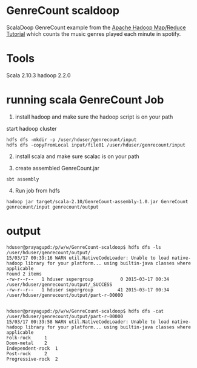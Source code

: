 GenreCount scaldoop
=========================

ScalaDoop GenreCount example from the [Apache Hadoop Map/Reduce Tutorial](http://hadoop.apache.org/docs/r1.2.1/mapred_tutorial.html) which
counts the music genres played each minute in spotify.


Tools
=========

Scala 2.10.3
hadoop 2.2.0

running scala GenreCount Job
=================================

1. install hadoop and make sure the hadoop script is on your path


start hadoop cluster

```
hdfs dfs -mkdir -p /user/hduser/genrecount/input
hdfs dfs -copyFromLocal input/file01 /user/hduser/genrecount/input
```

2. install scala and make sure scalac is on your path

3. create assembled GenreCount.jar

```
sbt assembly
```
4. Run job from hdfs

```
hadoop jar target/scala-2.10/GenreCount-assembly-1.0.jar GenreCount genrecount/input genrecount/output
```

output
==================

```
hduser@prayagupd:/p/w/w/GenreCount-scaldoop$ hdfs dfs -ls /user/hduser/genrecount/output/
15/03/17 00:39:16 WARN util.NativeCodeLoader: Unable to load native-hadoop library for your platform... using builtin-java classes where applicable
Found 2 items
-rw-r--r--   1 hduser supergroup          0 2015-03-17 00:34 /user/hduser/genrecount/output/_SUCCESS
-rw-r--r--   1 hduser supergroup         41 2015-03-17 00:34 /user/hduser/genrecount/output/part-r-00000


hduser@prayagupd:/p/w/w/GenreCount-scaldoop$ hdfs dfs -cat /user/hduser/genrecount/output/part-r-00000
15/03/17 00:39:58 WARN util.NativeCodeLoader: Unable to load native-hadoop library for your platform... using builtin-java classes where applicable
Folk-rock	  1
Doom-metal	  2
Independent-rock  1
Post-rock	  2
Progressive-rock  2

```
